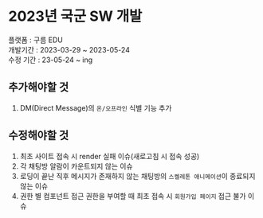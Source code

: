 # 2023년 국군 SW 개발  
플랫폼 : 구름 EDU  
개발기간 : 2023-03-29 ~ 2023-05-24  
수정 기간 : 23-05-24 ~ ing
  
## 추가해야할 것 
1. DM(Direct Message)의 `온/오프라인` 식별 기능 추가  

## 수정해야할 것
1. 최초 사이트 접속 시 render 실패 이슈(새로고침 시 접속 성공)  
2. 각 채팅방 알람이 카운트되지 않는 이슈  
3. 로딩이 끝난 직후 메시지가 존재하지 않는 채팅방의 `스켈레톤 애니메이션`이 종료되지 않는 이슈  
4. 권한 별 컴포넌트 접근 권한을 부여할 때 최초 접속 시 `회원가입 페이지` 접근 불가 이슈  
 